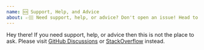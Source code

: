 ```yaml
---
name: 🆘 Support, Help, and Advice
about: 👉🏽 Need support, help, or advice? Don't open an issue! Head to https://github.com/webpack/webpack/discussions, StackOverflow or https://gitter.im/webpack/webpack.
---
```


Hey there! If you need support, help, or advice then this is not the place to ask.
Please visit [GitHub Discussions](https://github.com/webpack/webpack/discussions) or [StackOverflow](https://stackoverflow.com/questions/tagged/webpack) instead.